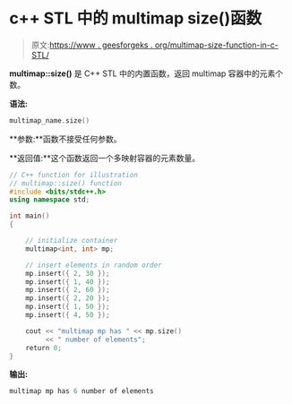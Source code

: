 # c++ STL 中的 multimap size()函数

> 原文:[https://www . geesforgeks . org/multimap-size-function-in-c-STL/](https://www.geeksforgeeks.org/multimap-size-function-in-c-stl/)

**multimap::size()** 是 C++ STL 中的内置函数，返回 multimap 容器中的元素个数。

**语法:**

```cpp
multimap_name.size()
```

**参数:**函数不接受任何参数。

**返回值:**这个函数返回一个多映射容器的元素数量。

```cpp
// C++ function for illustration
// multimap::size() function
#include <bits/stdc++.h>
using namespace std;

int main()
{

    // initialize container
    multimap<int, int> mp;

    // insert elements in random order
    mp.insert({ 2, 30 });
    mp.insert({ 1, 40 });
    mp.insert({ 2, 60 });
    mp.insert({ 2, 20 });
    mp.insert({ 1, 50 });
    mp.insert({ 4, 50 });

    cout << "multimap mp has " << mp.size()
         << " number of elements";
    return 0;
}
```

**输出:**

```cpp
multimap mp has 6 number of elements

```